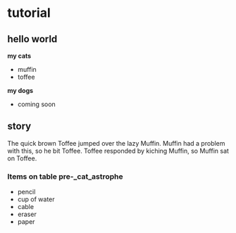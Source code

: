 # tutorial

## hello world
**my cats**
* muffin
* toffee

**my dogs**
* coming soon

## story
The quick brown Toffee jumped over the lazy Muffin. Muffin had a problem with this, so he bit Toffee. Toffee responded by kiching Muffin,
so Muffin sat on Toffee.

### Items on table pre-_**cat**_astrophe
* pencil
* cup of water
* cable
* eraser
* paper

